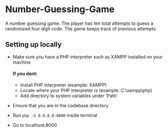 # Number-Guessing-Game

A number guessing game. The player has ten total attempts to guess a randomized four digit code. The game keeps track of previous attempts.

## Setting up locally

- Make sure you have a PHP interpreter such as XAMPP installed on your machine
  #### If you dont:
  - Install PHP interpreter (example: XAMPP)
  - Locate where your PHP interpreter is (example: C:\xampp\php)
  - Add directory to system variables under 'Path'

- Ensure that you are in the codebase directory
- Run `php -S 0.0.0.0:8000` inside terminal
- Go to localhost:8000
